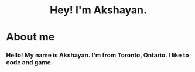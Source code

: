 <h1 align=center>Hey! I'm Akshayan.</h1>

<h1>About me</h1>
<h3>Hello! My name is Akshayan. I'm from Toronto, Ontario. I like to code and game.</h3>
